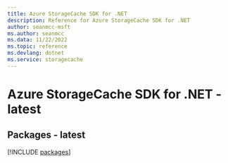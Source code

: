 ```yaml
---
title: Azure StorageCache SDK for .NET
description: Reference for Azure StorageCache SDK for .NET
author: seanmcc-msft
ms.author: seanmcc
ms.data: 11/22/2022
ms.topic: reference
ms.devlang: dotnet
ms.service: storagecache
---
```

# Azure StorageCache SDK for .NET - latest
## Packages - latest
[!INCLUDE [packages](storagecache-index.md)]
